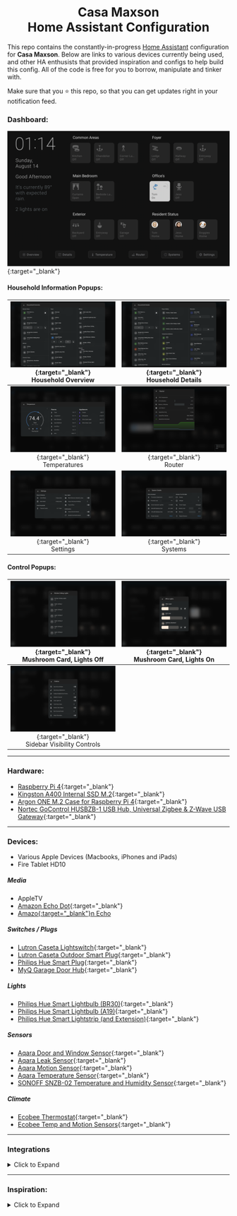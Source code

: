 
<h1 align="center">Casa Maxson
  <br>Home Assistant Configuration
</h1>

This repo contains the constantly-in-progress [Home Assistant](https://home-assistant.io/) configuration for **Casa Maxson**. Below are links to various devices currently being used, and other HA enthusists that provided inspiration and configs to help build this config. All of the code is free for you to borrow, manipulate and tinker with.

Make sure that you :star: this repo, so that you can get updates right in your notification feed.

### Dashboard:
![dashboard](https://raw.githubusercontent.com/thomasmaxson/Home-Assistant-Configuration/main/config/www/images/dashboard/dashboard.png){:target="_blank"}


#### Household Information Popups:
| [![overview](https://raw.githubusercontent.com/thomasmaxson/Home-Assistant-Configuration/main/config/www/images/dashboard/popup-details-household-overview.png)](https://raw.githubusercontent.com/thomasmaxson/Home-Assistant-Configuration/main/config/www/images/dashboard/popup-details-household-overview.png){:target="_blank"}<br>Household Overview | [![details](https://raw.githubusercontent.com/thomasmaxson/Home-Assistant-Configuration/main/config/www/images/dashboard/popup-details-household-details.png)](https://raw.githubusercontent.com/thomasmaxson/Home-Assistant-Configuration/main/config/www/images/dashboard/popup-details-household-details.png){:target="_blank"}<br>Household Details |
|:---:|:---:|
| [![temperature](https://raw.githubusercontent.com/thomasmaxson/Home-Assistant-Configuration/main/config/www/images/dashboard/popup-details-temperature.png)](https://raw.githubusercontent.com/thomasmaxson/Home-Assistant-Configuration/main/config/www/images/dashboard/popup-details-temperature.png){:target="_blank"}<br>Temperatures | [![router](https://raw.githubusercontent.com/thomasmaxson/Home-Assistant-Configuration/main/config/www/images/dashboard/popup-details-router.png)](https://raw.githubusercontent.com/thomasmaxson/Home-Assistant-Configuration/main/config/www/images/dashboard/popup-details-router.png){:target="_blank"}<br>Router |
| [![settings](https://raw.githubusercontent.com/thomasmaxson/Home-Assistant-Configuration/main/config/www/images/dashboard/popup-details-settings.png)](https://raw.githubusercontent.com/thomasmaxson/Home-Assistant-Configuration/main/config/www/images/dashboard/popup-details-settings.png){:target="_blank"}<br>Settings | [![systems](https://raw.githubusercontent.com/thomasmaxson/Home-Assistant-Configuration/main/config/www/images/dashboard/popup-details-systems.png)](https://raw.githubusercontent.com/thomasmaxson/Home-Assistant-Configuration/main/config/www/images/dashboard/popup-details-systems.png){:target="_blank"}<br>Systems |


#### Control Popups:
| [![lightoff](https://raw.githubusercontent.com/thomasmaxson/Home-Assistant-Configuration/main/config/www/images/dashboard/popup-lights-off.png)](https://raw.githubusercontent.com/thomasmaxson/Home-Assistant-Configuration/main/config/www/images/dashboard/popup-lights-off.png){:target="_blank"}<br>Mushroom Card, Lights Off | [![lightson](https://raw.githubusercontent.com/thomasmaxson/Home-Assistant-Configuration/main/config/www/images/dashboard/popup-lights-on.png)](https://raw.githubusercontent.com/thomasmaxson/Home-Assistant-Configuration/main/config/www/images/dashboard/popup-lights-on.png){:target="_blank"}<br>Mushroom Card, Lights On |
|:---:|:---:|
| [![sidebar](https://raw.githubusercontent.com/thomasmaxson/Home-Assistant-Configuration/main/config/www/images/dashboard/popup-sidebar-customizer.png)](https://raw.githubusercontent.com/thomasmaxson/Home-Assistant-Configuration/main/config/www/images/dashboard/popup-sidebar-customizer.png){:target="_blank"}<br>Sidebar Visibility Controls |

<hr>

### Hardware:
* [Raspberry Pi 4](https://www.amazon.com/dp/B0897XZDF2/){:target="_blank"}
* [Kingston A400 Internal SSD M.2](https://www.amazon.com/dp/B07P22RK1G/){:target="_blank"}
* [Argon ONE M.2 Case for Raspberry Pi 4](https://www.amazon.com/dp/B08MJ3CSW7/){:target="_blank"}
* [Nortec GoControl HUSBZB-1 USB Hub, Universal Zigbee & Z-Wave USB Gateway](https://www.amazon.com/dp/B01GJ826F8/){:target="_blank"}

<hr>

### Devices:
* Various Apple Devices (Macbooks, iPhones and iPads)
* Fire Tablet HD10

##### Media
* AppleTV
* [Amazon Echo Dot](https://www.amazon.com/gp/product/B07FZ8S74R/){:target="_blank"}
* [Amazo{:target="_blank"}n Echo](https://www.amazon.com/gp/product/B084J4KNDS/)

##### Switches / Plugs
* [Lutron Caseta Lightswitch](https://www.amazon.com/gp/product/B07SJJBTYY/){:target="_blank"}
* [Lutron Caseta Outdoor Smart Plug](https://www.amazon.com/gp/product/B08YPFFM58/){:target="_blank"}
* [Philips Hue Smart Plug](https://www.amazon.com/gp/product/B07XD578LD/){:target="_blank"}
* [MyQ Garage Door Hub](https://www.amazon.com/gp/product/B075RQVSY7/){:target="_blank"}

##### Lights
* [Philips Hue Smart Lightbulb (BR30)](https://www.amazon.com/gp/product/B07QZHMM57/){:target="_blank"}
* [Philips Hue Smart Lightbulb (A19)](https://www.amazon.com/gp/product/B01M9AU8MB/){:target="_blank"}
* [Philips Hue Smart Lightstrip (and Extension)](https://www.amazon.com/gp/product/B08CKJWSFS/){:target="_blank"}

##### Sensors
* [Aqara Door and Window Sensor](https://www.amazon.com/gp/product/B07D37VDM3/){:target="_blank"}
* [Aqara Leak Sensor](https://www.amazon.com/gp/product/B07D39MSZS/){:target="_blank"}
* [Aqara Motion Sensor](https://www.amazon.com/gp/product/B07D1CRRVF/){:target="_blank"}
* [Aqara Temperature Sensor](https://www.amazon.com/gp/product/B07D37FKGY/){:target="_blank"}
* [SONOFF SNZB-02 Temperature and Humidity Sensor](https://www.amazon.com/gp/product/B08BCJNDYQ/){:target="_blank"}

##### Climate
* [Ecobee Thermostat](https://www.amazon.com/gp/product/B07NQT85FC/){:target="_blank"}
* [Ecobee Temp and Motion Sensors](https://www.amazon.com/gp/product/B07NQVWRR3/){:target="_blank"}

<hr>

### Integrations

<details>
<summary>Click to Expand</summary>

* Node RED
* [Mushroom Cards](https://github.com/piitaya/lovelace-mushroom){:target="_blank"}
* [Alexa Media Player](https://github.com/custom-components/alexa_media_player/wiki){:target="_blank"}
* [Apple TV](https://www.home-assistant.io/integrations/apple_tv){:target="_blank"}
* [August](https://www.home-assistant.io/integrations/august){:target="_blank"}
* [Browser Mod](https://github.com/thomasloven/hass-browser_mod/blob/master/README.md){:target="_blank"}
* [Ecobee](https://www.home-assistant.io/integrations/ecobee){:target="_blank"}
* [Fully Kiosk](https://github.com/cgarwood/homeassistant-fullykiosk){:target="_blank"}
* [HACS](https://hacs.xyz/docs/configuration/start){:target="_blank"}
* [Philips Hue](https://www.home-assistant.io/integrations/hue){:target="_blank"}
* [Home Assistant iOS](https://www.home-assistant.io/integrations/ios){:target="_blank"}
* [Lutron Caséta](https://www.home-assistant.io/integrations/lutron_caseta){:target="_blank"}
* [MyQ](https://www.home-assistant.io/integrations/myq){:target="_blank"}
* [Rachio](https://www.home-assistant.io/integrations/rachio){:target="_blank"}
* [Ring](https://www.home-assistant.io/integrations/ring){:target="_blank"}
* [Zigbee Home Automation](https://www.home-assistant.io/integrations/zha){:target="_blank"}

</details>

<hr>

### Inspiration:

<details>
<summary>Click to Expand</summary>

Below are a few of my most used resources. If you like what you see here, please check them out as well!

* [Matt8707 (Mattias Persson)](https://github.com/matt8707/hass-config){:target="_blank"}
* [Slacker Labs (Jeffery Stone)](https://github.com/thejeffreystone/home-assistant-configuration/){:target="_blank"}

</details>
